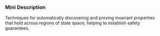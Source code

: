 ### Mini Description

Techniques for automatically discovering and proving invariant properties that hold across regions of state space, helping to establish safety guarantees.
